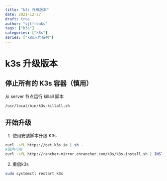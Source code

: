 ```yaml
---
title: "k3s 升级版本"
date: 2021-12-27
draft: true
author: "sjtfreaks"
tags: ["k3s"]
categories: ["k8s"]
series: ["k8s入门系列"]
---
```

# k3s 升级版本
## 停止所有的 K3s 容器（慎用）
从 server 节点运行 killall 脚本
```sh
/usr/local/bin/k3s-killall.sh
```
## 开始升级
1. 使用安装脚本升级 K3s
```sh
curl -sfL https://get.k3s.io | sh -
#国内可用
curl -sfL http://rancher-mirror.cnrancher.com/k3s/k3s-install.sh | INSTALL_K3S_MIRROR=cn sh -
```
2. 重启k3s
```sh
sudo systemctl restart k3s
```